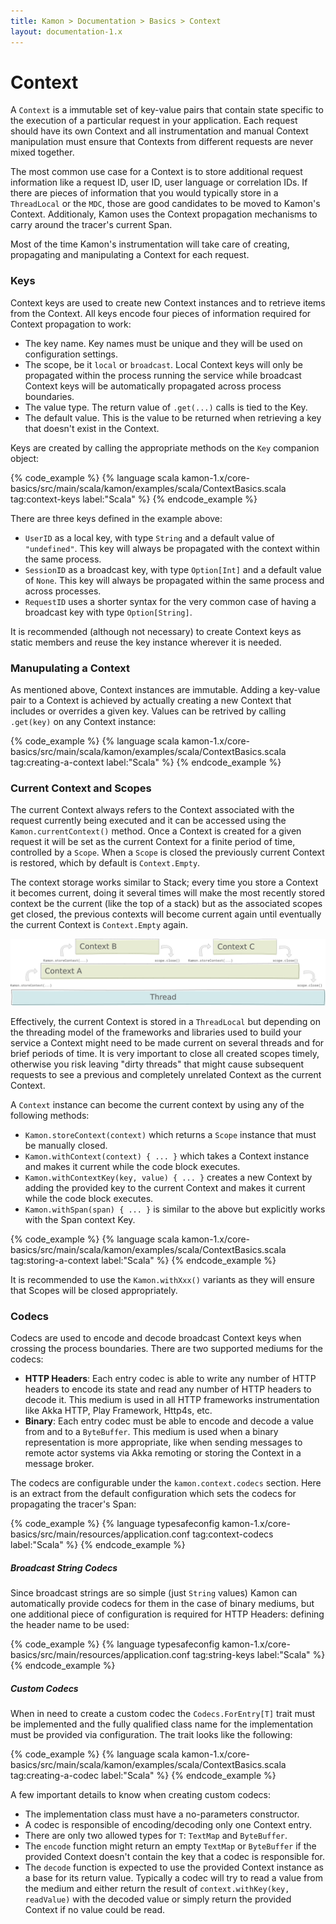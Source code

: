 ```yaml
---
title: Kamon > Documentation > Basics > Context
layout: documentation-1.x
---
```


Context
=======

A `Context` is a immutable set of key-value pairs that contain state specific to the execution of a particular request
in your application. Each request should have its own Context and all instrumentation and manual Context manipulation must
ensure that Contexts from different requests are never mixed together.

The most common use case for a Context is to store additional request information like a request ID, user ID, user
language or correlation IDs. If there are pieces of information that you would typically store in a `ThreadLocal`
or the `MDC`, those are good candidates to be moved to Kamon's Context. Additionaly, Kamon uses the Context propagation
mechanisms to carry around the tracer's current Span.

Most of the time Kamon's instrumentation will take care of creating, propagating and manipulating a Context for each
request.



### Keys

Context keys are used to create new Context instances and to retrieve items from the Context. All keys encode four
pieces of information required for Context propagation to work:
  - The key name. Key names must be unique and they will be used on configuration settings.
  - The scope, be it `local` or `broadcast`. Local Context keys will only be propagated within the process running the
    service while broadcast Context keys will be automatically propagated across process boundaries.
  - The value type. The return value of `.get(...)` calls is tied to the Key.
  - The default value. This is the value to be returned when retrieving a key that doesn't exist in the Context.

Keys are created by calling the appropriate methods on the `Key` companion object:

{% code_example %}
{%   language scala kamon-1.x/core-basics/src/main/scala/kamon/examples/scala/ContextBasics.scala tag:context-keys label:"Scala" %}
{% endcode_example %}

There are three keys defined in the example above:
  - `UserID` as a local key, with type `String` and a default value of `"undefined"`. This key will always be propagated
    with the context within the same process.
  - `SessionID` as a broadcast key, with type `Option[Int]` and a default value of `None`. This key will always be
    propagated within the same process and across processes.
  - `RequestID` uses a shorter syntax for the very common case of having a broadcast key with type `Option[String]`.

It is recommended (although not necessary) to create Context keys as static members and reuse the key instance wherever
it is needed.



### Manupulating a Context

As mentioned above, Context instances are immutable. Adding a key-value pair to a Context is achieved by actually creating
a new Context that includes or overrides a given key. Values can be retrived by calling `.get(key)` on any Context instance:

{% code_example %}
{%   language scala kamon-1.x/core-basics/src/main/scala/kamon/examples/scala/ContextBasics.scala tag:creating-a-context label:"Scala" %}
{% endcode_example %}



### Current Context and Scopes

The current Context always refers to the Context associated with the request currently being executed and it can be
accessed using the `Kamon.currentContext()` method. Once a Context is created for a given request it will be set as the
current Context for a finite period of time, controlled by a `Scope`. When a `Scope` is closed the previously current
Context is restored, which by default is `Context.Empty`.

The context storage works similar to Stack; every time you store a Context it becomes current, doing it several times
will make the most recently stored context be the current (like the top of a stack) but as the associated scopes get
closed, the previous contexts will become current again until eventually the current Context is `Context.Empty` again.

<img class="img-fluid my-3" src="/assets/img/diagrams/context-storage.png">

Effectively, the current Context is stored in a `ThreadLocal` but depending on the threading model of the frameworks and
libraries used to build your service a Context might need to be made current on several threads and for brief periods
of time. It is very important to close all created scopes timely, otherwise you risk leaving "dirty threads" that
might cause subsequent requests to see a previous and completely unrelated Context as the current Context.

A `Context` instance can become the current context by using any of the following methods:
  - `Kamon.storeContext(context)` which returns a `Scope` instance that must be manually closed.
  - `Kamon.withContext(context) { ... }` which takes a Context instance and makes it current while the code block executes.
  - `Kamon.withContextKey(key, value) { ... }` creates a new Context by adding the provided key to the current Context
    and makes it current while the code block executes.
  - `Kamon.withSpan(span) { ... }` is similar to the above but explicitly works with the Span context Key.

{% code_example %}
{%   language scala kamon-1.x/core-basics/src/main/scala/kamon/examples/scala/ContextBasics.scala tag:storing-a-context label:"Scala" %}
{% endcode_example %}

It is recommended to use the `Kamon.withXxx()` variants as they will ensure that Scopes will be closed appropriately.



### Codecs

Codecs are used to encode and decode broadcast Context keys when crossing the process boundaries. There are two supported
mediums for the codecs:
  - **HTTP Headers**: Each entry codec is able to write any number of HTTP headers to encode its state and read any number
    of HTTP headers to decode it. This medium is used in all HTTP frameworks instrumentation like Akka HTTP, Play
    Framework, Http4s, etc.
  - **Binary**: Each entry codec must be able to encode and decode a value from and to a `ByteBuffer`. This medium
    is used when a binary representation is more appropriate, like when sending messages to remote actor systems via
    Akka remoting or storing the Context in a message broker.

The codecs are configurable under the `kamon.context.codecs` section. Here is an extract from the default configuration
which sets the codecs for propagating the tracer's Span:

{% code_example %}
{%   language typesafeconfig kamon-1.x/core-basics/src/main/resources/application.conf tag:context-codecs label:"Scala" %}
{% endcode_example %}


##### Broadcast String Codecs

Since broadcast strings are so simple (just `String` values) Kamon can automatically provide codecs for them in the case
of binary mediums, but one additional piece of configuration is required for HTTP Headers: defining the header name to
be used:

{% code_example %}
{%   language typesafeconfig kamon-1.x/core-basics/src/main/resources/application.conf tag:string-keys label:"Scala" %}
{% endcode_example %}


##### Custom Codecs

When in need to create a custom codec the `Codecs.ForEntry[T]` trait must be implemented and the fully qualified class
name for the implementation must be provided via configuration. The trait looks like the following:

{% code_example %}
{%   language scala kamon-1.x/core-basics/src/main/scala/kamon/examples/scala/ContextBasics.scala tag:creating-a-codec label:"Scala" %}
{% endcode_example %}

A few important details to know when creating custom codecs:
  - The implementation class must have a no-parameters constructor.
  - A codec is responsible of encoding/decoding only one Context entry.
  - There are only two allowed types for `T`: `TextMap` and `ByteBuffer`.
  - The `encode` function might return an empty `TextMap` or `ByteBuffer` if the provided Context doesn't contain the
    key that a codec is responsible for.
  - The `decode` function is expected to use the provided Context instance as a base for its return value. Typically a
    codec will try to read a value from the medium and either return the result of `context.withKey(key, readValue)` with
    the decoded value or simply return the provided Context if no value could be read.
